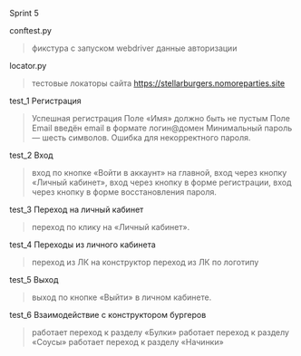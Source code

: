 Sprint 5

conftest.py

> фикстура с запуском webdriver
> данные авторизации

locator.py

> тестовые локаторы сайта https://stellarburgers.nomoreparties.site 


test_1 Регистрация
> Успешная регистрация
> Поле «Имя» должно быть не пустым
> Поле Email введён email в формате логин@домен
> Минимальный пароль — шесть символов.
> Ошибка для некорректного пароля.

test_2 Вход
> вход по кнопке «Войти в аккаунт» на главной,
> вход через кнопку «Личный кабинет»,
> вход через кнопку в форме регистрации,
> вход через кнопку в форме восстановления пароля.

test_3 Переход на личный кабинет
> переход по клику на «Личный кабинет».

test_4 Переходы из личного кабинета
> переход из ЛК на конструктор
> переход из ЛК по логотипу

test_5 Выход
> выход по кнопке «Выйти» в личном кабинете.

test_6 Взаимодействие с конструктором бургеров
> работает переход к разделу «Булки»
> работает переход к разделу «Соусы»
> работает переход к разделу «Начинки»